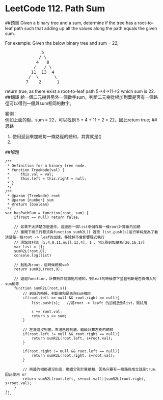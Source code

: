 # LeetCode 112. Path Sum
##題目
Given a binary tree and a sum, determine if the tree has a root-to-leaf path such that adding up all the values along the path equals the given sum.

For example:
Given the below binary tree and sum = 22,
<pre>
              5
             / \
            4   8
           /   / \
          11  13  4
         /  \      \
        7    2      1
</pre>        
return true, as there exist a root-to-leaf path 5->4->11->2 which sum is 22.
##翻譯
給一個二元樹與另外一個數字sum，判斷二元樹從根加到葉是否有一個路徑可以得到一個與sum相同的數字。

範例：  
例如上面的樹，sum = 22，可以找到 5 + 4 + 11 + 2 = 22，因此return true;
##思路
1. 使用遞迴來加總每一條路徑的總和，其實就是()
2. 
  
  

##解題
``````
/**
 * Definition for a binary tree node.
 * function TreeNode(val) {
 *     this.val = val;
 *     this.left = this.right = null;
 * }
 */
/**
 * @param {TreeNode} root
 * @param {number} sum
 * @return {boolean}
 */
var hasPathSum = function(root, sum) {
    if(root == null) return false;
    
    // 如果不太清楚怎麼運作，這邊用一個list來儲存每一條root計算後的加總
    // 接開下面三行程式與function sumR2L() 裡面 list.push(s)這行單純是為了看清楚每一條root -> leaf的加總，移除掉不會影響程式執行
    // 測試資料填 [5,4,8,11,null,13,4], 1 ，可以看到加總為[20,16,17] 
    var list = [];
    sumR2L(root,0);
    console.log(list)
    
    // 起點為root，這時候總和s=0
    return sumR2L(root,0);
    
    // 遞迴function，計算到目前節點的總和，到leaf的時候停下並且判斷是否與傳入的sum相等
    function sumR2L(root,s){
        // 到底的時候，判斷總和是否與sum相同 
        if(root.left == null && root.right == null){
            list.push(s);   //將root -> leaft 的加總放到list，測試用
            
            s += root.val;
            return s == sum;
        } 
        
        // 左邊還沒到底，右邊已經到底，繼續計算左樹的總和
        if(root.left != null && root.right == null){
            return sumR2L(root.left, s+root.val);
        }
        
        if(root.right != null && root.left == null){
            return sumR2L(root.right, s+root.val);
        }
        
        // 兩邊的樹都還沒到底，繼續分別計算總和，因為只要有一條路徑成立就是true，因此使用 or
        return sumR2L(root.left, s+root.val)||sumR2L(root.right, s+root.val);
    }
};
```  
